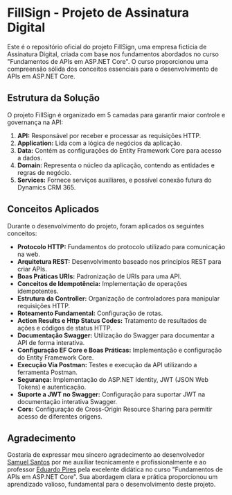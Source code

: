 

<h1>FillSign - Projeto de Assinatura Digital</h1>

<p>Este é o repositório oficial do projeto FillSign, uma empresa fictícia de Assinatura Digital, criada com base nos fundamentos abordados no curso "Fundamentos de APIs em ASP.NET Core". O curso proporcionou uma compreensão sólida dos conceitos essenciais para o desenvolvimento de APIs em ASP.NET Core.</p>

<!-- Estrutura da Solução -->

<h2>Estrutura da Solução</h2>

<p>O projeto FillSign é organizado em 5 camadas para garantir maior controle e governança na API:</p>

<ol>
  <li><strong>API:</strong> Responsável por receber e processar as requisições HTTP.</li>
  <li><strong>Application:</strong> Lida com a lógica de negócios da aplicação.</li>
  <li><strong>Data:</strong> Contém as configurações do Entity Framework Core para acesso a dados.</li>
  <li><strong>Domain:</strong> Representa o núcleo da aplicação, contendo as entidades e regras de negócio.</li>
  <li><strong>Services:</strong> Fornece serviços auxiliares, e possível conexão futura do Dynamics CRM 365.</li>
</ol>

<h2>Conceitos Aplicados</h2>

<p>Durante o desenvolvimento do projeto, foram aplicados os seguintes conceitos:</p>

<ul>
  <li><strong>Protocolo HTTP:</strong> Fundamentos do protocolo utilizado para comunicação na web.</li>
  <li><strong>Arquitetura REST:</strong> Desenvolvimento baseado nos princípios REST para criar APIs.</li>
  <li><strong>Boas Práticas URIs:</strong> Padronização de URIs para uma API.</li>
  <li><strong>Conceitos de Idempotência:</strong> Implementação de operações idempotentes.</li>
  <li><strong>Estrutura da Controller:</strong> Organização de controladores para manipular requisições HTTP.</li>
  <li><strong>Roteamento Fundamental:</strong> Configuração de rotas.</li>
  <li><strong>Action Results e Http Status Codes:</strong> Tratamento de resultados de ações e códigos de status HTTP.</li>
  <li><strong>Documentação Swagger:</strong> Utilização do Swagger para documentar a API de forma interativa.</li>
  <li><strong>Configuração EF Core e Boas Práticas:</strong> Implementação e configuração do Entity Framework Core.</li>
  <li><strong>Execução Via Postman:</strong> Testes e execução da API utilizando a ferramenta Postman.</li>
  <li><strong>Segurança:</strong> Implementação do ASP.NET Identity, JWT (JSON Web Tokens) e autenticação.</li>
  <li><strong>Suporte a JWT no Swagger:</strong> Configuração para suportar JWT na documentação interativa Swagger.</li>
  <li><strong>Cors:</strong> Configuração de Cross-Origin Resource Sharing para permitir acesso de diferentes origens.</li>
</ul>
</ul>


<h2>Agradecimento</h2>

<p>Gostaria de expressar meu sincero agradecimento ao desenvolvedor <a href="https://github.com/samuelsantos">Samuel Santos</a> por me auxiliar tecnicamente e profissionalmente e ao professor <a href="https://github.com/EduardoPires">Eduardo Pires</a> pela excelente didática no curso "Fundamentos de APIs em ASP.NET Core". Sua abordagem clara e prática proporcionou um aprendizado valioso, fundamental para o desenvolvimento deste projeto.</p>
